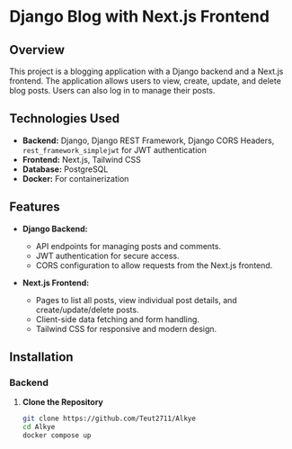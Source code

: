 # Django Blog with Next.js Frontend

## Overview

This project is a blogging application with a Django backend and a Next.js frontend. The application allows users to view, create, update, and delete blog posts. Users can also log in to manage their posts. 

## Technologies Used

- **Backend:** Django, Django REST Framework, Django CORS Headers, `rest_framework_simplejwt` for JWT authentication
- **Frontend:** Next.js, Tailwind CSS
- **Database:** PostgreSQL
- **Docker:** For containerization

## Features

- **Django Backend:**
  - API endpoints for managing posts and comments.
  - JWT authentication for secure access.
  - CORS configuration to allow requests from the Next.js frontend.

- **Next.js Frontend:**
  - Pages to list all posts, view individual post details, and create/update/delete posts.
  - Client-side data fetching and form handling.
  - Tailwind CSS for responsive and modern design.

## Installation

### Backend

1. **Clone the Repository**

   ```bash
   git clone https://github.com/Teut2711/Alkye
   cd Alkye
   docker compose up
   ```

